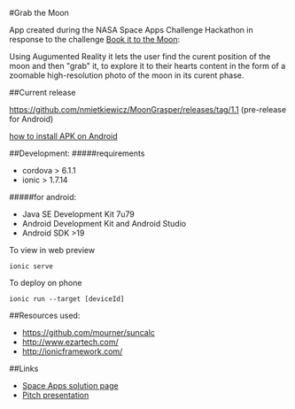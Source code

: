 #Grab the Moon

App created during the NASA Space Apps Challenge Hackathon in response to the challenge [Book it to the Moon](https://2016.spaceappschallenge.org/challenges/solar-system/book-it-to-the-moon):

Using Augumented Reality it lets the user find the curent position of the moon and then "grab" it, to explore it to their hearts content in the form of a zoomable high-resolution photo of the moon in its curent phase. 

##Current release

<https://github.com/nmietkiewicz/MoonGrasper/releases/tag/1.1> (pre-release for Android)

[how to install APK on Android](http://airmore.com/install-apk-files-on-android.html)

##Development:
#####requirements
- cordova > 6.1.1
- ionic > 1.7.14

#####for android: 
- Java SE Development Kit 7u79
- Android Development Kit and Android Studio 
- Android SDK >19


To view in web preview

	ionic serve


To deploy on phone

	ionic run --target [deviceId]


##Resources used:
- <https://github.com/mourner/suncalc>
- <http://www.ezartech.com/>
- <http://ionicframework.com/>

##Links
- [Space Apps solution page](https://2016.spaceappschallenge.org/challenges/solar-system/book-it-to-the-moon/projects/moongrasper)
- [Pitch presentation](https://docs.google.com/presentation/d/12l8U7pX06GtQjPB7sKPnIOHyuO3L4hp8N_cIqjtpNEs/edit?usp=sharing)

